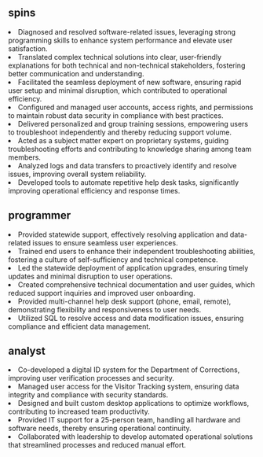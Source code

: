 ## spins ##
<li>Diagnosed and resolved software-related issues, leveraging strong programming skills to enhance system performance and elevate user satisfaction.</li>
<li>Translated complex technical solutions into clear, user-friendly explanations for both technical and non-technical stakeholders, fostering better communication and understanding.</li>
<li>Facilitated the seamless deployment of new software, ensuring rapid user setup and minimal disruption, which contributed to operational efficiency.</li>
<li>Configured and managed user accounts, access rights, and permissions to maintain robust data security in compliance with best practices.</li>
<li>Delivered personalized and group training sessions, empowering users to troubleshoot independently and thereby reducing support volume.</li>
<li>Acted as a subject matter expert on proprietary systems, guiding troubleshooting efforts and contributing to knowledge sharing among team members.</li>
<li>Analyzed logs and data transfers to proactively identify and resolve issues, improving overall system reliability.</li>
<li>Developed tools to automate repetitive help desk tasks, significantly improving operational efficiency and response times.</li>

## programmer ##
<li>Provided statewide support, effectively resolving application and data-related issues to ensure seamless user experiences.</li>
<li>Trained end users to enhance their independent troubleshooting abilities, fostering a culture of self-sufficiency and technical competence.</li>
<li>Led the statewide deployment of application upgrades, ensuring timely updates and minimal disruption to user operations.</li>
<li>Created comprehensive technical documentation and user guides, which reduced support inquiries and improved user onboarding.</li>
<li>Provided multi-channel help desk support (phone, email, remote), demonstrating flexibility and responsiveness to user needs.</li>
<li>Utilized SQL to resolve access and data modification issues, ensuring compliance and efficient data management.</li>

## analyst ##
<li>Co-developed a digital ID system for the Department of Corrections, improving user verification processes and security.</li>
<li>Managed user access for the Visitor Tracking system, ensuring data integrity and compliance with security standards.</li>
<li>Designed and built custom desktop applications to optimize workflows, contributing to increased team productivity.</li>
<li>Provided IT support for a 25-person team, handling all hardware and software needs, thereby ensuring operational continuity.</li>
<li>Collaborated with leadership to develop automated operational solutions that streamlined processes and reduced manual effort.</li>

